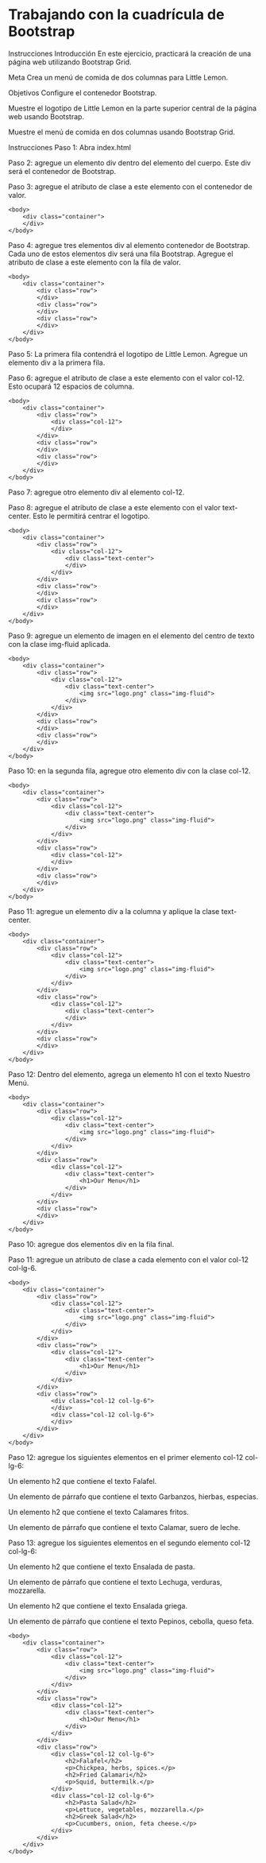 # Trabajando con la cuadrícula de Bootstrap

Instrucciones
Introducción
En este ejercicio, practicará la creación de una página web utilizando Bootstrap Grid.

Meta
Crea un menú de comida de dos columnas para Little Lemon.

Objetivos
Configure el contenedor Bootstrap.

Muestre el logotipo de Little Lemon en la parte superior central de la página web usando Bootstrap.

Muestre el menú de comida en dos columnas usando Bootstrap Grid.

Instrucciones
Paso 1: Abra index.html

Paso 2: agregue un elemento div dentro del elemento del cuerpo. Este div será el contenedor de Bootstrap.

Paso 3: agregue el atributo de clase a este elemento con el contenedor de valor.

```
<body>
    <div class="container">
    </div>
</body>
```
Paso 4: agregue tres elementos div al elemento contenedor de Bootstrap. Cada uno de estos elementos div será una fila Bootstrap. Agregue el atributo de clase a este elemento con la fila de valor.

```
<body>
    <div class="container">
        <div class="row">
        </div>
        <div class="row">
        </div>
        <div class="row">
        </div>
    </div>
</body>
```
Paso 5: La primera fila contendrá el logotipo de Little Lemon. Agregue un elemento div a la primera fila.

Paso 6: agregue el atributo de clase a este elemento con el valor col-12. Esto ocupará 12 espacios de columna.
```
<body>
    <div class="container">
        <div class="row">
            <div class="col-12">
            </div>
        </div>
        <div class="row">
        </div>
        <div class="row">
        </div>
    </div>
</body>
```

Paso 7: agregue otro elemento div al elemento col-12.

Paso 8: agregue el atributo de clase a este elemento con el valor text-center. Esto le permitirá centrar el logotipo.

```
<body>
    <div class="container">
        <div class="row">
            <div class="col-12">
                <div class="text-center">
                </div>
            </div>
        </div>
        <div class="row">
        </div>
        <div class="row">
        </div>
    </div>
</body>
```

Paso 9: agregue un elemento de imagen en el elemento del centro de texto con la clase img-fluid aplicada.
```
<body>
    <div class="container">
        <div class="row">
            <div class="col-12">
                <div class="text-center">
                    <img src="logo.png" class="img-fluid">
                </div>
            </div>
        </div>
        <div class="row">
        </div>
        <div class="row">
        </div>
    </div>
</body>
```

Paso 10: en la segunda fila, agregue otro elemento div con la clase col-12.

```
<body>
    <div class="container">
        <div class="row">
            <div class="col-12">
                <div class="text-center">
                    <img src="logo.png" class="img-fluid">
                </div>
            </div>
        </div>
        <div class="row">
            <div class="col-12">
            </div>
        </div>
        <div class="row">
        </div>
    </div>
</body>
```

Paso 11: agregue un elemento div a la columna y aplique la clase text-center.
```
<body>
    <div class="container">
        <div class="row">
            <div class="col-12">
                <div class="text-center">
                    <img src="logo.png" class="img-fluid">
                </div>
            </div>
        </div>
        <div class="row">
            <div class="col-12">
                <div class="text-center">
                </div>
            </div>
        </div>
        <div class="row">
        </div>
    </div>
</body>
```

Paso 12: Dentro del elemento, agrega un elemento h1 con el texto Nuestro Menú.

```
<body>
    <div class="container">
        <div class="row">
            <div class="col-12">
                <div class="text-center">
                    <img src="logo.png" class="img-fluid">
                </div>
            </div>
        </div>
        <div class="row">
            <div class="col-12">
                <div class="text-center">
                    <h1>Our Menu</h1>
                </div>
            </div>
        </div>
        <div class="row">
        </div>
    </div>
</body>
```

Paso 10: agregue dos elementos div en la fila final.

Paso 11: agregue un atributo de clase a cada elemento con el valor col-12 col-lg-6.
```
<body>
    <div class="container">
        <div class="row">
            <div class="col-12">
                <div class="text-center">
                    <img src="logo.png" class="img-fluid">
                </div>
            </div>
        </div>
        <div class="row">
            <div class="col-12">
                <div class="text-center">
                    <h1>Our Menu</h1>
                </div>
            </div>
        </div>
        <div class="row">
            <div class="col-12 col-lg-6">
            </div>
            <div class="col-12 col-lg-6">
            </div>
        </div>
    </div>
</body>
```

Paso 12: agregue los siguientes elementos en el primer elemento col-12 col-lg-6:

Un elemento h2 que contiene el texto Falafel.

Un elemento de párrafo que contiene el texto Garbanzos, hierbas, especias.

Un elemento h2 que contiene el texto Calamares fritos.

Un elemento de párrafo que contiene el texto Calamar, suero de leche.

Paso 13: agregue los siguientes elementos en el segundo elemento col-12 col-lg-6:

Un elemento h2 que contiene el texto Ensalada de pasta.

Un elemento de párrafo que contiene el texto Lechuga, verduras, mozzarella.

Un elemento h2 que contiene el texto Ensalada griega.

Un elemento de párrafo que contiene el texto Pepinos, cebolla, queso feta.

```
<body>
    <div class="container">
        <div class="row">
            <div class="col-12">
                <div class="text-center">
                    <img src="logo.png" class="img-fluid">
                </div>
            </div>
        </div>
        <div class="row">
            <div class="col-12">
                <div class="text-center">
                    <h1>Our Menu</h1>
                </div>
            </div>
        </div>
        <div class="row">
            <div class="col-12 col-lg-6">
                <h2>Falafel</h2>
                <p>Chickpea, herbs, spices.</p>
                <h2>Fried Calamari</h2>
                <p>Squid, buttermilk.</p>
            </div>
            <div class="col-12 col-lg-6">
                <h2>Pasta Salad</h2>
                <p>Lettuce, vegetables, mozzarella.</p>
                <h2>Greek Salad</h2>
                <p>Cucumbers, onion, feta cheese.</p>
            </div>
        </div>
    </div>
</body>
```